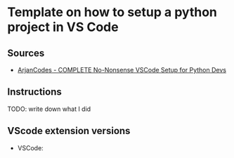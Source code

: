 # Template on how to setup a python project in VS Code

## Sources

- [ArjanCodes - COMPLETE No-Nonsense VSCode Setup for Python Devs](https://www.youtube.com/watch?v=PwGKhvqJCQM)

## Instructions

TODO: write down what I did

## VScode extension versions
- VSCode: 
